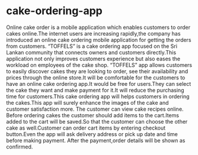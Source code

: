 # cake-ordering-app
Online cake order is a mobile application which enables customers to order cakes online.The internet users are increasing rapidly,the company has introduced an online cake ordering mobile application for getting the orders from customers. “TOFFELS” is a cake ordering app focused on the Sri Lankan community that connects  owners and customers directly.This application not only improves customers experience but also eases the workload on employees of the cake shop.  “TOFFELS” app allows customers to easily discover cakes they are looking to order, see their availability and  prices through the online store.It will be comfortable for the customers to have an online cake ordering app.It would be free for users.They can select the cake they want and make payment for it.It will reduce the purchasing time for customers.This cake ordering app will helps customers in ordering the cakes.This app will surely enhance the images of the cake and customer satisfaction more.  The customer can view cake recipes online. Before ordering cakes the customer should add items to the cart.Items added to the cart will be saved.So that  the customer can choose the other cake as well.Customer can order cart items by entering checkout button.Even the app will ask delivery address or  pick up date and time before making payment. After the payment,order details will be shown as confirmed.










